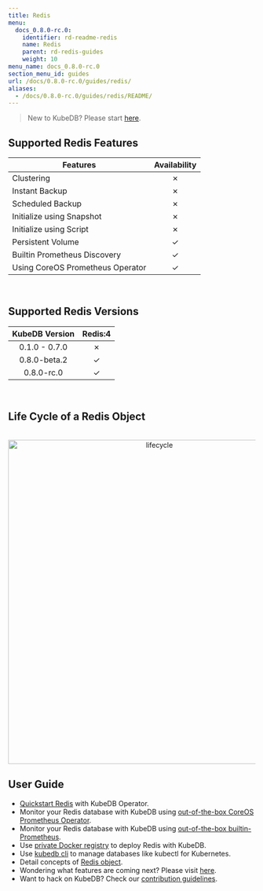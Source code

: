 ```yaml
---
title: Redis
menu:
  docs_0.8.0-rc.0:
    identifier: rd-readme-redis
    name: Redis
    parent: rd-redis-guides
    weight: 10
menu_name: docs_0.8.0-rc.0
section_menu_id: guides
url: /docs/0.8.0-rc.0/guides/redis/
aliases:
  - /docs/0.8.0-rc.0/guides/redis/README/
---
```


> New to KubeDB? Please start [here](/docs/0.8.0-rc.0/concepts/README).

## Supported Redis Features

|Features                                                | Availability |
|--------------------------------------------------------|:------------:|
|Clustering                                              | &#10007;     |
|Instant Backup                                          | &#10007;     |
|Scheduled Backup                                        | &#10007;     |
|Initialize using Snapshot                               | &#10007;     |
|Initialize using Script                                 | &#10007;     |
|Persistent Volume                                       | &#10003;     |
|Builtin Prometheus Discovery                            | &#10003;     |
|Using CoreOS Prometheus Operator                        | &#10003;     |

<br/>

## Supported Redis Versions

| KubeDB Version | Redis:4  |
|:--------------:|:--------:|
| 0.1.0 - 0.7.0  | &#10007; |
| 0.8.0-beta.2   | &#10003; |
| 0.8.0-rc.0   | &#10003; |

<br/>

## Life Cycle of a Redis Object

<p align="center">
  <img alt="lifecycle"  src="/docs/0.8.0-rc.0/images/redis/redis-lifecycle.png" width="600" height="660">
</p>

## User Guide

- [Quickstart Redis](/docs/0.8.0-rc.0/guides/redis/quickstart/quickstart) with KubeDB Operator.
- Monitor your Redis database with KubeDB using [out-of-the-box CoreOS Prometheus Operator](/docs/0.8.0-rc.0/guides/redis/monitoring/using-coreos-prometheus-operator).
- Monitor your Redis database with KubeDB using [out-of-the-box builtin-Prometheus](/docs/0.8.0-rc.0/guides/redis/monitoring/using-builtin-prometheus).
- Use [private Docker registry](/docs/0.8.0-rc.0/guides/redis/private-registry/using-private-registry) to deploy Redis with KubeDB.
- Use [kubedb cli](/docs/0.8.0-rc.0/guides/redis/cli/cli) to manage databases like kubectl for Kubernetes.
- Detail concepts of [Redis object](/docs/0.8.0-rc.0/concepts/databases/redis).
- Wondering what features are coming next? Please visit [here](/docs/0.8.0-rc.0/roadmap).
- Want to hack on KubeDB? Check our [contribution guidelines](/docs/0.8.0-rc.0/CONTRIBUTING).
